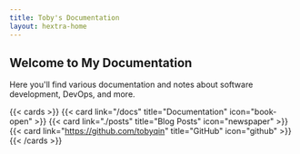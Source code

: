 ```yaml
---
title: Toby's Documentation
layout: hextra-home
---
```


## Welcome to My Documentation

Here you'll find various documentation and notes about software development, DevOps, and more.

{{< cards >}}
  {{< card link="/docs" title="Documentation" icon="book-open" >}}
  {{< card link="./posts" title="Blog Posts" icon="newspaper" >}}
  {{< card link="https://github.com/tobyqin" title="GitHub" icon="github" >}}
{{< /cards >}}